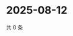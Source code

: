# 2025-08-12

共 0 条

<!-- BEGIN ZHIHUVIDEO -->
<!-- 最后更新时间 Tue Aug 12 2025 05:11:32 GMT+0800 (China Standard Time) -->

<!-- END ZHIHUVIDEO -->
